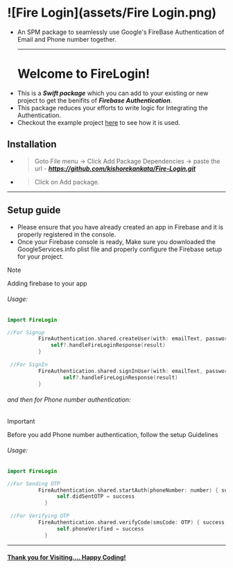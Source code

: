 # ![Fire Login](assets/Fire Login.png)

- An SPM package to seamlessly use Google's FireBase Authentication of Email and Phone number together. 

  ------

  # Welcome to FireLogin!

* This is a ***Swift package*** which you can add to your existing or new project to get the benifits of ***Firebase Authentication***.
* This package reduces your efforts to write logic for Integrating the Authentication.
* Checkout the example project [here]() to see how it is used.

## Installation

* > Goto File menu -> Click Add Package Dependencies -> paste the url - ***https://github.com/kishorekankata/Fire-Login.git***

* > Click on Add package.

------

## Setup guide

* Please ensure that you have already created an app in Firebase and it is properly registered in the console.
* Once your Firebase console is ready, Make sure you downloaded the GoogleServices.info plist file and properly configure the Firebase setup for your project.

> [!NOTE]
>
> Adding firebase to your app 
>
> [Adding Firebase to your Project]: https://firebase.google.com/docs/ios/setup#initialize_firebase_in_your_app	"here"

###### 	Usage:

```swift
import FireLogin

//For Signup
          FireAuthentication.shared.createUser(with: emailText, password: password) { [weak self] result in
              self?.handleFireLoginResponse(result)
          }
                
 //For SignIn
          FireAuthentication.shared.signInUser(with: emailText, password: password) { [weak self] result in
                  self?.handleFireLoginResponse(result)
          }
```



###### and then for Phone number authentication:

> [!IMPORTANT]
>
> Before you add Phone number authentication, follow the setup Guidelines 
>
> [Phone Auth setup]: https://firebase.google.com/docs/auth/ios/phone-auth?	"here"

###### 	Usage:

```swift
import FireLogin

//For Sending OTP
          FireAuthentication.shared.startAuth(phoneNumber: number) { success in
                self.didSentOTP = success
            }
                
 //For Verifying OTP
          FireAuthentication.shared.verifyCode(smsCode: OTP) { success in
                self.phoneVerified = success
            }
```

------

#### <u>**Thank you for Visiting.... Happy Coding!**</u>
